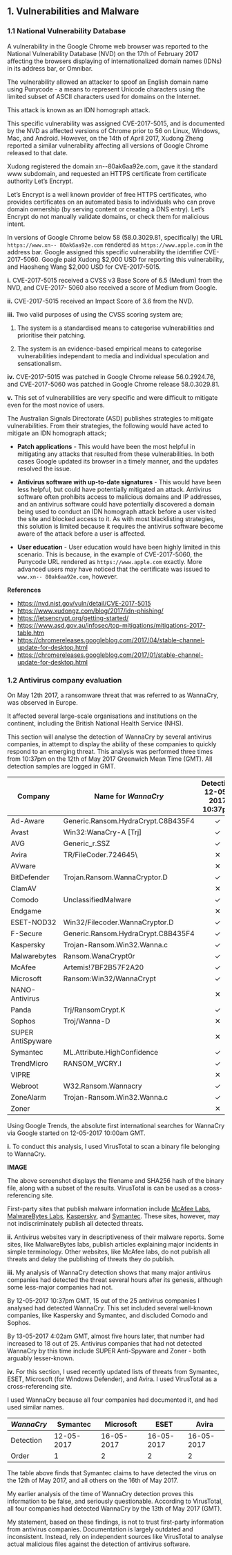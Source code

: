 ## 1. Vulnerabilities and Malware

### 1.1 National Vulnerability Database

A vulnerability in the Google Chrome web browser was reported to the National Vulnerability
Database (NVD) on the 17th of February 2017 affecting the browsers displaying of
internationalized domain names (IDNs) in its address bar, or Omnibar.

The vulnerability allowed an attacker to spoof an English domain name using Punycode - a means
to represent Unicode characters using the limited subset of ASCII characters used for domains on
the Internet.

This attack is known as an IDN homograph attack.

This specific vulnerability was assigned CVE-2017-5015, and is documented by the NVD as
affected versions of Chrome prior to 56 on Linux, Windows, Mac, and Android. However, on the
14th of April 2017, Xudong Zheng reported a similar vulnerability affecting all versions of Google
Chrome released to that date.

Xudong registered the domain xn--80ak6aa92e.com, gave it the standard www subdomain, and
requested an HTTPS certificate from certificate authority Let’s Encrypt.

Let’s Encrypt is a well known provider of free HTTPS certificates, who provides certificates on an
automated basis to individuals who can prove domain ownership (by serving content or creating a
DNS entry). Let’s Encrypt do not manually validate domains, or check them for malicious intent.

In versions of Google Chrome below 58 (58.0.3029.81, specifically) the URL `https://www.xn--
80ak6aa92e.com` rendered as `https://www.apple.com` in the address bar. Google assigned this
specific vulnerability the identifier CVE-2017-5060. Google paid Xudong $2,000 USD for reporting
this vulnerability, and Haosheng Wang $2,000 USD for CVE-2017-5015.

**i.** CVE-2017-5015 received a CVSS v3 Base Score of 6.5 (Medium) from the NVD, and CVE-2017-
5060 also received a score of Medium from Google.

**ii.** CVE-2017-5015 received an Impact Score of 3.6 from the NVD.

**iii.** Two valid purposes of using the CVSS scoring system are;

1. The system is a standardised means to categorise vulnerabilities and prioritise their
patching.

2. The system is an evidence-based empirical means to categorise vulnerabilities
independant to media and individual speculation and sensationalism.

**iv.** CVE-2017-5015 was patched in Google Chrome release 56.0.2924.76, and CVE-2017-5060
was patched in Google Chrome release 58.0.3029.81.

**v.** This set of vulnerabilities are very specific and were difficult to mitigate even for the most novice
of users.

The Australian Signals Directorate (ASD) publishes strategies to mitigate vulnerabilities. From their
strategies, the following would have acted to mitigate an IDN homograph attack;

* **Patch applications** - This would have been the most helpful in mitigating any attacks that resulted from these
vulnerabilities. In both cases Google updated its browser in a timely manner, and the
updates resolved the issue.

* **Antivirus software with up-to-date signatures** - This would have been less helpful, but could have potentially mitigated an attack. Antivirus software often prohibits access to malicious domains and IP addresses, and an antivirus
software could have potentially discovered a domain being used to conduct an IDN
homograph attack before a user visited the site and blocked access to it. As with most blacklisting strategies, this solution is limited because it requires the antivirus
software become aware of the attack before a user is affected.

* **User education** - User education would have been highly limited in this scenario. This is because, in the
example of CVE-2017-5060, the Punycode URL rendered as `https://www.apple.com`
exactly. More advanced users may have noticed that the certificate was issued to `www.xn--
80ak6aa92e.com`, however.

**References**

* https://nvd.nist.gov/vuln/detail/CVE-2017-5015
* https://www.xudongz.com/blog/2017/idn-phishing/
* https://letsencrypt.org/getting-started/
* https://www.asd.gov.au/infosec/top-mitigations/mitigations-2017-table.htm
* https://chromereleases.googleblog.com/2017/04/stable-channel-update-for-desktop.html
* https://chromereleases.googleblog.com/2017/01/stable-channel-update-for-desktop.html

### 1.2 Antivirus company evaluation

On May 12th 2017, a ransomware threat that was referred to as WannaCry, was observed in
Europe.

It affected several large-scale organisations and institutions on the continent, including the British
National Health Service (NHS).

This section will analyse the detection of WannaCry by several antivirus companies, in attempt to
display the ability of these companies to quickly respond to an emerging threat.
This analysis was performed three times from 10:37pm on the 12th of May 2017 Greenwich Mean
Time (GMT). All detection samples are logged in GMT.

Company | Name for *WannaCry* | Detection 12-05-2017 10:37pm | Detection 12-05-2017 11:13pm | Detection 13-05-2017 4:02am
--- | --- | :---: | :---: | :---:
Ad-Aware | Generic.Ransom.HydraCrypt.C8B435F4 | ✓ | ✓ | ✓
Avast | Win32:WanaCry-A [Trj] | ✓ | ✓ | ✓ 
AVG | Generic_r.SSZ | ✓ | ✓ | ✓ 
Avira | TR/FileCoder.724645\ | ✕ | ✕ | ✓ 
AVware | | ✕ | ✕ | ✕ 
BitDefender | Trojan.Ransom.WannaCryptor.D | ✓ | ✓ | ✓
ClamAV | | ✕ | ✕ | ✕ 
Comodo | UnclassifiedMalware | ✓ | ✓ | ✓ 
Endgame | | ✕ | ✕ | ✕ 
ESET-NOD32 | Win32/Filecoder.WannaCryptor.D | ✓ | ✓ | ✓
F-Secure | Generic.Ransom.HydraCrypt.C8B435F4 | ✓ | ✓ | ✓
Kaspersky | Trojan-Ransom.Win32.Wanna.c | ✓ | ✓ | ✓
Malwarebytes | Ransom.WanaCrypt0r | ✓ | ✓ | ✓
McAfee | Artemis!7BF2B57F2A20 | ✓ | ✓ | ✓
Microsoft | Ransom:Win32/WannaCrypt | ✓ | ✓ | ✓
NANO-Antivirus | | ✕ | ✕ | ✕ 
Panda | Trj/RansomCrypt.K | ✓ | ✓ | ✓
Sophos | Troj/Wanna-D | ✕ | ✕ | ✓
SUPER AntiSpyware | | ✕ | ✕ | ✕ 
Symantec | ML.Attribute.HighConfidence | ✓ | ✓ | ✓
TrendMicro | RANSOM_WCRY.I | ✓ | ✓ | ✓
VIPRE | | ✕ | ✕ | ✕
Webroot | W32.Ransom.Wannacry | ✓ | ✓ | ✓
ZoneAlarm | Trojan-Ransom.Win32.Wanna.c | ✓ | ✓ | ✓
Zoner | | ✕ | ✕ | ✕ 

Using Google Trends, the absolute first international searches for WannaCry via Google started on
12-05-2017 10:00am GMT.

**i.** To conduct this analysis, I used VirusTotal to scan a binary file belonging to WannaCry.

**IMAGE**

The above screenshot displays the filename and SHA256 hash of the binary file, along with a subset of the results. VirusTotal is can be used as a cross-referencing site.

First-party sites that publish malware information include [McAfee Labs](https://www.mcafee.com/threat-intelligence/malware/latest.aspx), [MalwareBytes Labs](https://blog.malwarebytes.com/detections/), [Kaspersky](https://threats.kaspersky.com/en/vulnerability/?orderby=detect_date&meta_key=true&order=DESC), and [Symantec](https://www.symantec.com/security_response/landing/threats.jsp). These sites, however, may not indiscriminately publish all detected threats.

**ii.** Antivirus websites vary in descriptiveness of their malware reports. Some sites, like MalwareBytes labs, publish articles explaining major incidents in simple terminology. Other websites, like McAfee labs, do not publish all threats and delay the publishing of threats they do publish.

**iii.** My analysis of WannaCry detection shows that many major antivirus companies had detected the threat several hours after its genesis, although some less-major companies had not.

By 12-05-2017 10:37pm GMT, 15 out of the 25 antivirus companies I analysed had detected WannaCry. This set included several well-known companies, like Kaspersky and Symantec, and discluded Comodo and Sophos.

By 13-05-2017 4:02am GMT, almost five hours later, that number had increased to 18 out of 25. Antivirus companies that had not detected WannaCry by this time include SUPER Anti-Spyware and Zoner - both arguably lesser-known.

**iv.** For this section, I used recently updated lists of threats from Symantec, ESET, Microsoft (for Windows Defender), and Avira. I used VirusTotal as a cross-referencing site.

I used WannaCry because all four companies had documented it, and had used similar names.

*WannaCry* | Symantec | Microsoft | ESET | Avira
--- | --- | --- | --- | ---
Detection | 12-05-2017 | 16-05-2017 | 16-05-2017 | 16-05-2017
Order | 1 | 2 | 2 | 2

The table above finds that Symantec claims to have detected the virus on the 12th of May 2017, and all others on the 16th of May 2017.

My earlier analysis of the time of WannaCry detection proves this information to be false, and seriously questionable. According to VirusTotal, all four companies had detected WannaCry by the 13th of May 2017 (GMT). 

My statement, based on these findings, is not to trust first-party information from antivirus companies. Documentation is largely outdated and inconsistent. Instead, rely on independent sources like VirusTotal to analyse actual malicious files against the detection of antivirus software.
